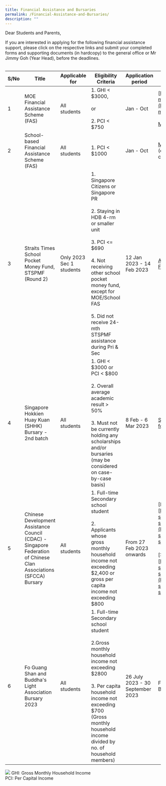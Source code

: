 ```yaml
---
title: Financial Assistance and Bursaries
permalink: /Financial-Assistance-and-Bursaries/
description: ""
---
```

Dear Students and Parents,

If you are interested in applying for the following financial assistance support, please click on the respective links and submit your completed forms and supporting documents (in hardcopy) to the general office or Mr Jimmy Goh (Year Head), before the deadlines.
<br>
<br>

| S/No | Title | Applicable for | Eligibility Criteria | Application period | Click the following links for more details |
| - | - | - | - | - | - |
| 1 | MOE Financial Assistance Scheme (FAS) | All students | 1. GHI &lt; $3000, <br><br>or <br><br>2. PCI &lt; $750 | Jan - Oct | [https://www.moe.gov.sg/financial-matters/financial-assistance](https://www.moe.gov.sg/financial-matters/financial-assistance)<br><br>[MOE-FAS-application-form](https://drive.google.com/file/d/1juWxDQ1t1uYUvGEPBnmPvy3ZtB-JQafS/view?usp=share_link) |
| 2 | School-based Financial Assistance Scheme (FAS) | All students | 1. PCI &lt; $1000 | Jan - Oct | [MOE-FAS-application-form ](https://drive.google.com/file/d/1juWxDQ1t1uYUvGEPBnmPvy3ZtB-JQafS/view?usp=share_link) (evaluation will be based on school criteria) |
| 3 | Straits Times School Pocket Money Fund, STSPMF (Round 2) | Only 2023 Sec 1 students | 1. Singapore Citizens  or Singapore PR<br><br>2. Staying in HDB 4-rm or smaller unit<br><br>3. PCI &lt;= $690<br><br>4. Not receiving other school pocket money fund, except for MOE/School FAS<br><br>5. Did not receive 24-mth STSPMF assistance during Pri &amp; Sec | 12 Jan 2023 - 14 Feb 2023 | [Annex A - 2023 STSPMF Application Form for schools](https://drive.google.com/file/d/12-ZETf5GFjmJhJ1V32YXWgPuNR2RmSJG/view?usp=share_link) | 
| 4 | Singapore Hokkien Huay Kuan (SHHK) Bursary - 2nd batch | All students | 1.	GHI &lt; $3000 or PCI &lt; $800<br><br>2.	Overall average academic result &gt; 50%<br><br>3.	Must not be currently holding any scholarships and/or bursaries (may be considered on case-by-case basis) | 8 Feb - 6 Mar 2023 | [SHHK Bursary (2nd batch) application form](https://drive.google.com/file/d/1MEjbeM_0sEYxLVxoYl8PE6FveeIwqifa/view?usp=share_link) |
| 5 | Chinese Development Assistance Council (CDAC) - Singapore Federation of Chinese Clan Associations (SFCCA) Bursary | All students | 1.	Full-time Secondary school student <br><br>2. Applicants whose gross monthly household income not exceeding $2,400 or gross per capita income not exceeding $800 | From 27 Feb 2023 onwards | [English version]<br>[https://www.cdac.org.sg/developing-students/assistance-support/cdac-sfcca-bursary/](https://www.cdac.org.sg/developing-students/assistance-support/cdac-sfcca-bursary/)<br><br>[华文Chinese version]<br>[https://www.cdac.org.sg/developing-students-zh/assistance-support/cdac-sfcca-bursary/](https://www.cdac.org.sg/developing-students-zh/assistance-support/cdac-sfcca-bursary/) |
| 6 | Fo Guang Shan and Buddha's Light Association Bursary 2023  | All students | 1.	Full-time Secondary school student<br><br>2.Gross monthly household income not exceeding $2800<br><br>3.	Per capita household income not exceeding $700 (Gross monthly household income divided by no. of household members) | 26 July 2023 - 30 September 2023 |FGS Educational Programmes-Bursary Scheme Application Form
![](/files/2023%20staff%20list%20(for%20sch%20website)aug.jpg)
GHI: Gross Monthly Household Income
<br>PCI: Per Capital Income